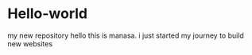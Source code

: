 # Hello-world
my new repository
hello this is manasa. i just started my journey to build new websites

